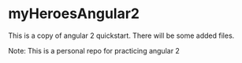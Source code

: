 # myHeroesAngular2
This is a copy of angular 2 quickstart. There will be some added files.

Note: This is a personal repo for practicing angular 2
